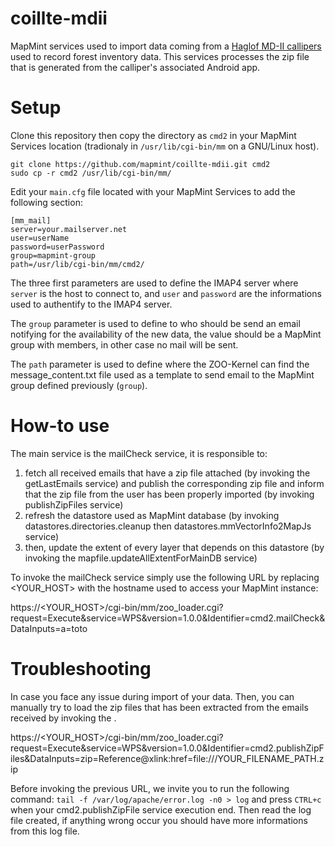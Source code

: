 # coillte-mdii
MapMint services used to import data coming from a [Haglof MD-II callipers][1]
 used to record forest inventory data. This services processes the zip file that is generated from the calliper's associated Android app. 

[1]: http://www.haglofsweden.com/index.php/en/products/instruments/calipers/473-md-ii-caliper

Setup
===========

Clone this repository then copy the directory as ```cmd2``` in your MapMint Services location (tradionaly in ```/usr/lib/cgi-bin/mm``` on a GNU/Linux host).

```
git clone https://github.com/mapmint/coillte-mdii.git cmd2
sudo cp -r cmd2 /usr/lib/cgi-bin/mm/
```

Edit your ```main.cfg``` file located with your MapMint Services to add the following section:

```
[mm_mail]
server=your.mailserver.net
user=userName
password=userPassword
group=mapmint-group
path=/usr/lib/cgi-bin/mm/cmd2/
```

The three first parameters are used to define the IMAP4 server where ```server``` is the host to connect to, and ```user``` and ```password``` are the informations used to authentify to the IMAP4 server.

The ```group``` parameter is used to define to who should be send an email notifying for the availability of the new data, the value should be a MapMint group with members, in other case no mail will be sent.

The ```path``` parameter is used to define where the ZOO-Kernel can find the message_content.txt file used as a template to send email to the MapMint group defined previously (```group```).

How-to use
===========

The main service is the mailCheck service, it is responsible to:
1. fetch all received emails that have a zip file attached (by invoking the getLastEmails service) and publish the corresponding zip file and inform that the zip file from the user has been properly imported (by invoking publishZipFiles service)
3. refresh the datastore used as MapMint database (by invoking datastores.directories.cleanup then datastores.mmVectorInfo2MapJs service)
4. then, update the extent of every layer that depends on this datastore (by invoking the mapfile.updateAllExtentForMainDB service)

To invoke the mailCheck service simply use the following URL by replacing <YOUR_HOST> with the hostname used to access your MapMint instance:

https://<YOUR_HOST>/cgi-bin/mm/zoo_loader.cgi?request=Execute&service=WPS&version=1.0.0&Identifier=cmd2.mailCheck&DataInputs=a=toto


Troubleshooting 
================

In case you face any issue during import of your data. Then, you can manually try to load the zip files that has been extracted from the emails received by invoking the .

https://<YOUR_HOST>/cgi-bin/mm/zoo_loader.cgi?request=Execute&service=WPS&version=1.0.0&Identifier=cmd2.publishZipFiles&DataInputs=zip=Reference@xlink:href=file:///YOUR_FILENAME_PATH.zip

Before invoking the previous URL, we invite you to run the following command: ```tail -f /var/log/apache/error.log -n0 > log``` and press ```CTRL+c``` when your cmd2.publishZipFile service execution end. Then read the log file created, if anything wrong occur you should have more informations from this log file.

